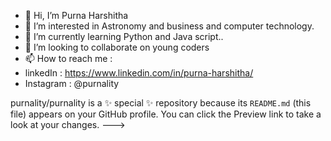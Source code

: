 - 👋 Hi, I’m Purna Harshitha
- 👀 I’m interested in Astronomy and business and computer technology.
- 🌱 I’m currently learning Python and Java script..
- 💞️ I’m looking to collaborate on young coders
- 📫 How to reach me :
- linkedIn : https://www.linkedin.com/in/purna-harshitha/
- Instagram : @purnality

purnality/purnality is a ✨ special ✨ repository because its `README.md` (this file) appears on your GitHub profile.
You can click the Preview link to take a look at your changes.
--->
